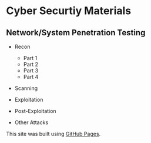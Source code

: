 # Cyber Securtiy Materials
## Network/System Penetration Testing

- Recon
  - Part 1
  - Part 2
  - Part 3
  - Part 4


- Scanning
- Exploitation
- Post-Exploitation
- Other Attacks

This site was built using [GitHub Pages](https://pages.github.com/).

